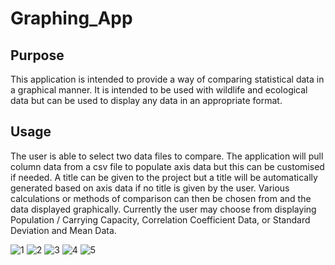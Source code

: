 # Graphing_App
 
## Purpose

This application is intended to provide a way of comparing statistical data in a graphical manner. It is intended to be used with wildlife and ecological data but can be used to display any data in an appropriate format. 

## Usage

The user is able to select two data files to compare. The application will pull column data from a csv file to populate axis data but this can be customised if needed. A title can be given to the project but a title will be automatically generated based on axis data if no title is given by the user. Various calculations or methods of comparison can then be chosen from and the data displayed graphically. Currently the user may choose from displaying Population / Carrying Capacity, Correlation Coefficient Data, or Standard Deviation and Mean Data. 

![1](https://user-images.githubusercontent.com/66743889/200188676-51f03932-7dbe-468e-8d9b-7ac58c7fa702.png)
![2](https://user-images.githubusercontent.com/66743889/200188683-c48c73d9-5cf5-49fb-8e48-875c4af57110.png)
![3](https://user-images.githubusercontent.com/66743889/200188691-c6af8a2f-9072-4835-9fce-0438ae1bbaed.png)
![4](https://user-images.githubusercontent.com/66743889/200188697-10e916bb-eb2a-4a1e-af23-66f120d695d2.png)
![5](https://user-images.githubusercontent.com/66743889/200188699-ad1a3231-a333-48d4-9122-bbc2284b2f79.png)
